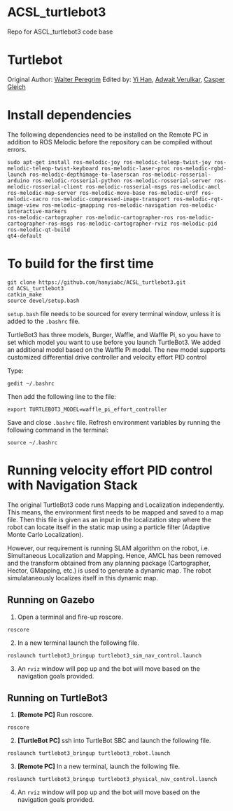 # ACSL_turtlebot3
Repo for ASCL_turtlebot3 code base

# Turtlebot
Original Author: [Walter Peregrim](https://github.com/walterperegrim)
Edited by: [Yi Han](https://github.com/hanyiabc), [Adwait Verulkar](https://github.com/adwaitverulkar), [Casper Gleich](https://github.com/CasperGleich)

# Install dependencies
The following dependencies need to be installed on the Remote PC in addition to ROS Melodic before the repository can be compiled without errors.
```
sudo apt-get install ros-melodic-joy ros-melodic-teleop-twist-joy ros-melodic-teleop-twist-keyboard ros-melodic-laser-proc ros-melodic-rgbd-launch ros-melodic-depthimage-to-laserscan ros-melodic-rosserial-arduino ros-melodic-rosserial-python ros-melodic-rosserial-server ros-melodic-rosserial-client ros-melodic-rosserial-msgs ros-melodic-amcl ros-melodic-map-server ros-melodic-move-base ros-melodic-urdf ros-melodic-xacro ros-melodic-compressed-image-transport ros-melodic-rqt-image-view ros-melodic-gmapping ros-melodic-navigation ros-melodic-interactive-markers
ros-melodic-cartographer ros-melodic-cartographer-ros ros-melodic-cartographer-ros-msgs ros-melodic-cartographer-rviz ros-melodic-pid ros-melodic-qt-build
qt4-default
```

# To build for the first time
```
git clone https://github.com/hanyiabc/ACSL_turtlebot3.git
cd ACSL_turtlebot3
catkin_make
source devel/setup.bash
```
`setup.bash` file needs to be sourced for every terminal window, unless it is added to the `.bashrc` file.

TurtleBot3 has three models, Burger, Waffle, and Waffle Pi, 
so you have to set which model you want to use before you launch TurtleBot3. 
We added an additional model based on the Waffle Pi model. The new model supports customized differential drive controller and velocity effort PID control 

Type:

```gedit ~/.bashrc```

Then add the following line to the file:

```export TURTLEBOT3_MODEL=waffle_pi_effort_controller```

Save and close `.bashrc` file. Refresh environment variables by running the following command in the terminal:

```source ~/.bashrc```

# Running velocity effort PID control with Navigation Stack
The original TurtleBot3 code runs Mapping and Localization independently. This means, the environment first needs to be mapped and saved to a map file. Then this file is given as an input in the localization step where the robot can locate itself in the static map using a particle filter (Adaptive Monte Carlo Localization). 

However, our requirement is running SLAM algorithm on the robot, i.e. Simultaneous Localization and Mapping. Hence, AMCL has been removed and the transform obtained from any planning package (Cartographer, Hector, GMapping, etc.) is used to generate a dynamic map. The robot simulataneously localizes itself in this dynamic map.

## Running on Gazebo

1. Open a terminal and fire-up roscore.
```
roscore
```
2. In a new terminal launch the following file.
```
roslaunch turtlebot3_bringup turtlebot3_sim_nav_control.launch 
```
3. An ```rviz``` window will pop up and the bot will move based on the navigation goals provided.

## Running on TurtleBot3

1. **[Remote PC]** Run roscore.
```
roscore
```
2. **[TurtleBot PC]** ssh into TurtleBot SBC and launch the following file.
```
roslaunch turtlebot3_bringup turtlebot3_robot.launch
```
3. **[Remote PC]** In a new terminal, launch the following file.
```
roslaunch turtlebot3_bringup turtlebot3_physical_nav_control.launch 
```
4. An ```rviz``` window will pop up and the bot will move based on the navigation goals provided.


